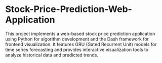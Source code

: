 # Stock-Price-Prediction-Web-Application
This project implements a web-based stock price prediction application using Python for algorithm development and the Dash framework for frontend visualization. It features GRU (Gated Recurrent Unit) models for time series forecasting and provides interactive visualization tools to analyze historical data and predicted trends.
